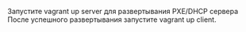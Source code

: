 Запустите vagrant up server для развертывания PXE/DHCP сервера
После успешного развертывания запустите vagrant up client.
